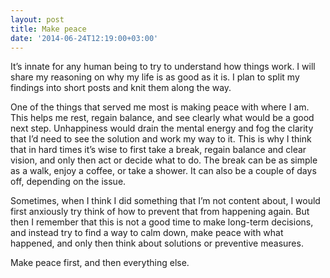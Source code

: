 ```yaml
---
layout: post
title: Make peace
date: '2014-06-24T12:19:00+03:00'
---
```

It’s innate for any human being to try to understand how things work. I
will share my reasoning on why my life is as good as it is. I plan to
split my findings into short posts and knit them along the way.

One of the things that served me most is making peace with where I am.
This helps me rest, regain balance, and see clearly what would be a good
next step. Unhappiness would drain the mental energy and fog the clarity
that I’d need to see the solution and work my way to it. This is why I
think that in hard times it’s wise to first take a break, regain balance
and clear vision, and only then act or decide what to do. The break can
be as simple as a walk, enjoy a coffee, or take a shower. It can also be
a couple of days off, depending on the issue.

Sometimes, when I think I did something that I’m not content about, I
would first anxiously try think of how to prevent that from happening
again. But then I remember that this is not a good time to make
long-term decisions, and instead try to find a way to calm down, make
peace with what happened, and only then think about solutions or
preventive measures.

Make peace first, and then everything else.
